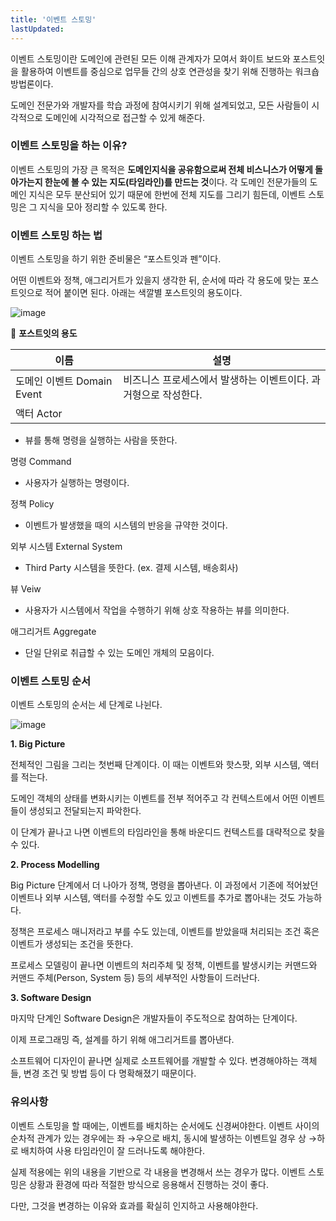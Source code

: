 ```yaml
---
title: '이벤트 스토밍'
lastUpdated: 
---
```


이벤트 스토밍이란 도메인에 관련된 모든 이해 관계자가 모여서 화이트 보드와 포스트잇을 활용하여 이벤트를 중심으로 업무들 간의 상호 연관성을 찾기 위해 진행하는 워크숍 방법론이다.

도메인 전문가와 개발자를 학습 과정에 참여시키기 위해 설계되었고, 모든 사람들이 시각적으로 도메인에 시각적으로 접근할 수 있게 해준다.

### **이벤트 스토밍을 하는 이유?**

이벤트 스토밍의 가장 큰 목적은 **도메인지식을 공유함으로써 전체 비스니스가 어떻게 돌아가는지 한눈에 볼 수 있는 지도(타임라인)를 만드는 것**이다. 각 도메인 전문가들의 도메인 지식은 모두 분산되어 있기 때문에 한번에 전체 지도를 그리기 힘든데, 이벤트 스토밍은 그 지식을 모아 정리할 수 있도록 한다.

### **이벤트 스토밍 하는 법**

이벤트 스토밍을 하기 위한 준비물은 “포스트잇과 펜”이다.

어떤 이벤트와 정책, 애그리거트가 있을지 생각한 뒤, 순서에 따라 각 용도에 맞는 포스트잇으로 적어 붙이면 된다. 아래는 색깔별 포스트잇의 용도이다.

![image](https://user-images.githubusercontent.com/81006587/205545021-1fde2b7b-a1b6-474f-9c15-2fb63f736f02.png)

📌 **포스트잇의 용도**


|이름|설명|
|-|-|
|도메인 이벤트 Domain Event|비즈니스 프로세스에서 발생하는 이벤트이다. 과거형으로 작성한다.|
|액터 Actor|
- 뷰를 통해 명령을 실행하는 사람을 뜻한다.

명령 Command

- 사용자가 실행하는 명령이다.

정책 Policy

- 이벤트가 발생했을 때의 시스템의 반응을 규약한 것이다.

외부 시스템  External System

- Third Party 시스템을 뜻한다. (ex. 결제 시스템, 배송회사)

뷰 Veiw

- 사용자가 시스템에서 작업을 수행하기 위해 상호 작용하는 뷰를 의미한다.

애그리거트 Aggregate

- 단일 단위로 취급할 수 있는 도메인 개체의 모음이다.

### **이벤트 스토밍 순서**

이벤트 스토밍의 순서는 세 단계로 나뉜다.

![image](https://user-images.githubusercontent.com/81006587/205545117-55753aef-2f89-41cc-87f1-fff6640e2e08.png)

 **1. Big Picture**

전체적인 그림을 그리는 첫번째 단계이다. 이 때는 이벤트와 핫스팟, 외부 시스템, 액터를 적는다.

도메인 객체의 상태를 변화시키는 이벤트를 전부 적어주고 각 컨텍스트에서 어떤 이벤트들이 생성되고 전달되는지 파악한다.

이 단계가 끝나고 나면 이벤트의 타임라인을 통해 바운디드 컨텍스트를 대략적으로 찾을 수 있다.

 **2. Process Modelling**

Big Picture 단계에서 더 나아가 정책, 명령을 뽑아낸다. 이 과정에서 기존에 적어놨던 이벤트나 외부 시스템, 액터를 수정할 수도 있고 이벤트를 추가로 뽑아내는 것도 가능하다.

정책은 프로세스 매니저라고 부를 수도 있는데, 이벤트를 받았을때 처리되는 조건 혹은 이벤트가 생성되는 조건을 뜻한다.

프로세스 모델링이 끝나면 이벤트의 처리주체 및 정책, 이벤트를 발생시키는 커맨드와 커맨드 주체(Person, System 등) 등의 세부적인 사항들이 드러난다.

 **3. Software Design**

마지막 단계인 Software Design은 개발자들이 주도적으로 참여하는 단계이다.

이제 프로그래밍 즉, 설계를 하기 위해 애그리거트를 뽑아낸다.

소프트웨어 디자인이 끝나면 실제로 소프트웨어를 개발할 수 있다. 변경해야하는 객체들, 변경 조건 및 방법 등이 다 명확해졌기 때문이다.

### 유의사항

이벤트 스토밍을 할 때에는, 이벤트를 배치하는 순서에도 신경써야한다. 이벤트 사이의 순차적 관계가 있는 경우에는 좌 →우으로 배치, 동시에 발생하는 이벤트일 경우 상 →하로 배치하여 사용 타임라인이 잘 드러나도록 해야한다.

실제 적용에는 위의 내용을 기반으로 각 내용을 변경해서 쓰는 경우가 많다. 이벤트 스토밍은 상황과 환경에 따라 적절한 방식으로 응용해서 진행하는 것이 좋다.

다만, 그것을 변경하는 이유와 효과를 확실히 인지하고 사용해야한다.